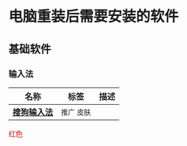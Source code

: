 # **电脑重装后需要安装的软件**


## 基础软件
### 输入法
|名称|标签|描述|
| -------------------------------------------| -----------| ------|
|**[搜狗输入法](https://pinyin.sogou.com/windows/)**|​`推广`​ `皮肤`​<br />||



<font color=red>红色</font>
